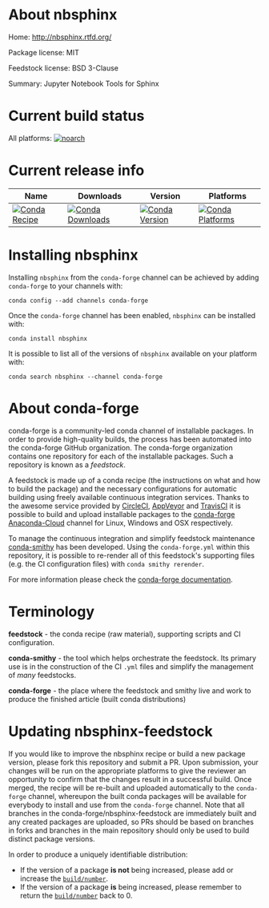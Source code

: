 About nbsphinx
==============

Home: http://nbsphinx.rtfd.org/

Package license: MIT

Feedstock license: BSD 3-Clause

Summary: Jupyter Notebook Tools for Sphinx



Current build status
====================

All platforms:
[![noarch](https://img.shields.io/circleci/project/github/conda-forge/nbsphinx-feedstock/master.svg?label=noarch)](https://circleci.com/gh/conda-forge/nbsphinx-feedstock)

Current release info
====================

| Name | Downloads | Version | Platforms |
| --- | --- | --- | --- |
| [![Conda Recipe](https://img.shields.io/badge/recipe-nbsphinx-green.svg)](https://anaconda.org/conda-forge/nbsphinx) | [![Conda Downloads](https://img.shields.io/conda/dn/conda-forge/nbsphinx.svg)](https://anaconda.org/conda-forge/nbsphinx) | [![Conda Version](https://img.shields.io/conda/vn/conda-forge/nbsphinx.svg)](https://anaconda.org/conda-forge/nbsphinx) | [![Conda Platforms](https://img.shields.io/conda/pn/conda-forge/nbsphinx.svg)](https://anaconda.org/conda-forge/nbsphinx) |

Installing nbsphinx
===================

Installing `nbsphinx` from the `conda-forge` channel can be achieved by adding `conda-forge` to your channels with:

```
conda config --add channels conda-forge
```

Once the `conda-forge` channel has been enabled, `nbsphinx` can be installed with:

```
conda install nbsphinx
```

It is possible to list all of the versions of `nbsphinx` available on your platform with:

```
conda search nbsphinx --channel conda-forge
```


About conda-forge
=================

conda-forge is a community-led conda channel of installable packages.
In order to provide high-quality builds, the process has been automated into the
conda-forge GitHub organization. The conda-forge organization contains one repository
for each of the installable packages. Such a repository is known as a *feedstock*.

A feedstock is made up of a conda recipe (the instructions on what and how to build
the package) and the necessary configurations for automatic building using freely
available continuous integration services. Thanks to the awesome service provided by
[CircleCI](https://circleci.com/), [AppVeyor](https://www.appveyor.com/)
and [TravisCI](https://travis-ci.org/) it is possible to build and upload installable
packages to the [conda-forge](https://anaconda.org/conda-forge)
[Anaconda-Cloud](https://anaconda.org/) channel for Linux, Windows and OSX respectively.

To manage the continuous integration and simplify feedstock maintenance
[conda-smithy](https://github.com/conda-forge/conda-smithy) has been developed.
Using the ``conda-forge.yml`` within this repository, it is possible to re-render all of
this feedstock's supporting files (e.g. the CI configuration files) with ``conda smithy rerender``.

For more information please check the [conda-forge documentation](https://conda-forge.org/docs/).

Terminology
===========

**feedstock** - the conda recipe (raw material), supporting scripts and CI configuration.

**conda-smithy** - the tool which helps orchestrate the feedstock.
                   Its primary use is in the construction of the CI ``.yml`` files
                   and simplify the management of *many* feedstocks.

**conda-forge** - the place where the feedstock and smithy live and work to
                  produce the finished article (built conda distributions)


Updating nbsphinx-feedstock
===========================

If you would like to improve the nbsphinx recipe or build a new
package version, please fork this repository and submit a PR. Upon submission,
your changes will be run on the appropriate platforms to give the reviewer an
opportunity to confirm that the changes result in a successful build. Once
merged, the recipe will be re-built and uploaded automatically to the
`conda-forge` channel, whereupon the built conda packages will be available for
everybody to install and use from the `conda-forge` channel.
Note that all branches in the conda-forge/nbsphinx-feedstock are
immediately built and any created packages are uploaded, so PRs should be based
on branches in forks and branches in the main repository should only be used to
build distinct package versions.

In order to produce a uniquely identifiable distribution:
 * If the version of a package **is not** being increased, please add or increase
   the [``build/number``](https://conda.io/docs/user-guide/tasks/build-packages/define-metadata.html#build-number-and-string).
 * If the version of a package **is** being increased, please remember to return
   the [``build/number``](https://conda.io/docs/user-guide/tasks/build-packages/define-metadata.html#build-number-and-string)
   back to 0.
